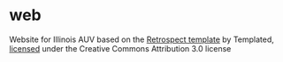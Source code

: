 # web
Website for Illinois AUV based on the [Retrospect template] by Templated, [licensed] under the Creative Commons Attribution 3.0 license

[Retrospect template]: <https://templated.co/retrospect>
[licensed]: <https://templated.co/license>
